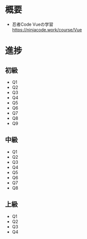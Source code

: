 # 概要
* 忍者Code Vueの学習  
  https://ninjacode.work/course/Vue

# 進捗
## 初級
* Q1
* Q2  
* Q3  
* Q4  
* Q5  
* Q6
* Q7
* Q8  
* Q9  

## 中級
* Q1
* Q2
* Q3
* Q4
* Q5
* Q6
* Q7
* Q8

## 上級
* Q1
* Q2
* Q3
* Q4
